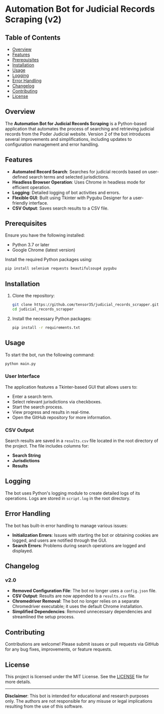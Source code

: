 # Automation Bot for Judicial Records Scraping (v2)

## Table of Contents
- [Overview](#overview)
- [Features](#features)
- [Prerequisites](#prerequisites)
- [Installation](#installation)
- [Usage](#usage)
- [Logging](#logging)
- [Error Handling](#error-handling)
- [Changelog](#changelog)
- [Contributing](#contributing)
- [License](#license)

## Overview
The **Automation Bot for Judicial Records Scraping** is a Python-based application that automates the process of searching and retrieving judicial records from the Poder Judicial website. Version 2 of the bot introduces several improvements and simplifications, including updates to configuration management and error handling.

## Features
- **Automated Record Search**: Searches for judicial records based on user-defined search terms and selected jurisdictions.
- **Headless Browser Operation**: Uses Chrome in headless mode for efficient operation.
- **Logging**: Detailed logging of bot activities and errors.
- **Flexible GUI**: Built using Tkinter with Pygubu Designer for a user-friendly interface.
- **CSV Output**: Saves search results to a CSV file.

## Prerequisites
Ensure you have the following installed:
- Python 3.7 or later
- Google Chrome (latest version)

Install the required Python packages using:
```bash
pip install selenium requests beautifulsoup4 pygubu
```

## Installation
1. Clone the repository:
   ```bash
   git clone https://github.com/tensor35/judicial_records_scrapper.git
   cd judicial_records_scrapper
   ```
2. Install the necessary Python packages:
   ```bash
   pip install -r requirements.txt
   ```

## Usage
To start the bot, run the following command:
```bash
python main.py
```

### User Interface
The application features a Tkinter-based GUI that allows users to:
- Enter a search term.
- Select relevant jurisdictions via checkboxes.
- Start the search process.
- View progress and results in real-time.
- Open the GitHub repository for more information.

### CSV Output
Search results are saved in a `results.csv` file located in the root directory of the project. The file includes columns for:
- **Search String**
- **Jurisdictions**
- **Results**

## Logging
The bot uses Python's logging module to create detailed logs of its operations. Logs are stored in `script.log` in the root directory.

## Error Handling
The bot has built-in error handling to manage various issues:
- **Initialization Errors**: Issues with starting the bot or obtaining cookies are logged, and users are notified through the GUI.
- **Search Errors**: Problems during search operations are logged and displayed.

## Changelog
### v2.0
- **Removed Configuration File**: The bot no longer uses a `config.json` file.
- **CSV Output**: Results are now appended to a `results.csv` file.
- **Chromedriver Removal**: The bot no longer relies on a separate Chromedriver executable; it uses the default Chrome installation.
- **Simplified Dependencies**: Removed unnecessary dependencies and streamlined the setup process.

## Contributing
Contributions are welcome! Please submit issues or pull requests via GitHub for any bug fixes, improvements, or feature requests.

## License
This project is licensed under the MIT License. See the [LICENSE](LICENSE) file for more details.

---

**Disclaimer**: This bot is intended for educational and research purposes only. The authors are not responsible for any misuse or legal implications resulting from the use of this software.